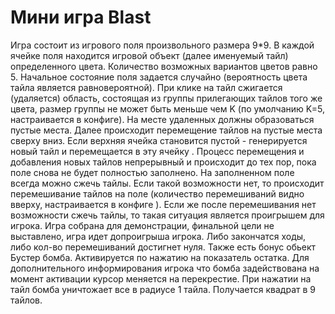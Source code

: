 # Мини игра Blast


Игра состоит из игрового поля произвольного размера 9*9. В каждой ячейке поля находится игровой объект (далее именуемый тайл) определенного цвета. Количество возможных вариантов цветов равно 5. 
Начальное состояние поля задается случайно (вероятность цвета тайла является равновероятной). При клике на тайл сжигается (удаляется) область, состоящая из группы прилегающих тайлов того же цвета, размер группы не может быть меньше чем K (по умолчанию K=5, настраивается в конфиге). На месте удаленных должны образоваться пустые места.
Далее происходит перемещение тайлов на пустые места сверху вниз. Если верхняя ячейка становится пустой - генерируется новый тайл и перемещается в эту ячейку . Процесс перемещения и добавления новых тайлов непрерывный и происходит до тех пор, пока поле снова не будет полностью заполнено.
На заполненном поле всегда можно сжечь тайлы. Если такой возможности нет, то происходит перемешивание тайлов на поле (количество перемешиваний видно вверху, настраивается в конфиге ). Если же после перемешивания нет возможности сжечь тайлы, то такая ситуация является проигрышем для игрока.
	Игра собрана для демонстрации, финальной цели не выставлено, игра идет допроигрыша игрока.
    Либо закончатся ходы, либо кол-во перемешиваний достигнет нуля.
    Также есть бонус обьект Бустер бомба. Активируется по нажатию на показатель остатка. Для дополнительного информирования игрока что бомба задействована на момент активации курсор меняется на перекрестие. При нажатии на тайл бомба уничтожает все в радиусе 1 тайла. Получается квадрат в 9 тайлов.


